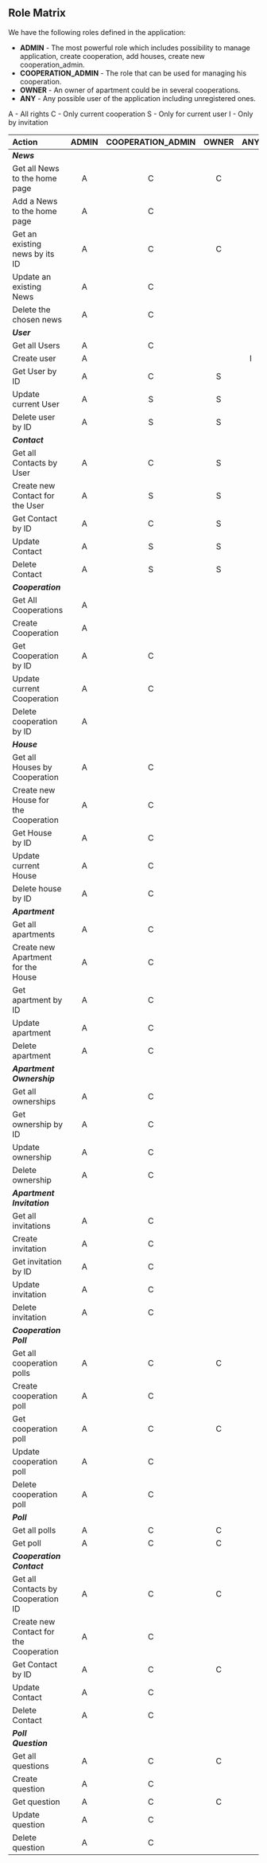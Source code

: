 ## Role Matrix
We have the following roles defined in the application:

- __ADMIN__ - The most powerful role which includes possibility to manage application, create cooperation, add houses, create new cooperation_admin.
- __COOPERATION_ADMIN__ - The role that can be used for managing his cooperation.
- __OWNER__ - An owner of apartment could be in several cooperations.
- __ANY__ - Any possible user of the application including unregistered ones.

A - All rights
C - Only current cooperation
S - Only for current user
I - Only by invitation

| Action                                 | ADMIN | COOPERATION_ADMIN | OWNER | ANY |
|:---------------------------------------|:-----:|:-----------------:|:-----:|:---:|
| *__News__*                             |       |                   |       |     |
| Get all News to the home page          | A     | C                 | C     |     |
| Add a News to the home page            | A     | C                 |       |     |
| Get an existing news by its ID         | A     | C                 | C     |     |
| Update an existing News                | A     | C                 |       |     |
| Delete the chosen news                 | A     | C                 |       |     |
| *__User__*                             |       |                   |       |     |
| Get all Users                          | A     | C                 |       |     |
| Create user                            | A     |                   |       | I   |
| Get User by ID                         | A     | C                 | S     |     |
| Update current User                    | A     | S                 | S     |     |
| Delete user by ID                      | A     | S                 | S     |     |
| *__Contact__*                          |       |                   |       |     |
| Get all Contacts by User               | A     | C                 | S     |     |
| Create new Contact for the User        | A     | S                 | S     |     |
| Get Contact by ID                      | A     | C                 | S     |     |
| Update Contact                         | A     | S                 | S     |     |
| Delete Contact                         | A     | S                 | S     |     |
| *__Cooperation__*                      |       |                   |       |     |
| Get All Cooperations                   | A     |                   |       |     |
| Create Cooperation                     | A     |                   |       |     |
| Get Cooperation by ID                  | A     | C                 |       |     |
| Update current Cooperation             | A     | C                 |       |     |
| Delete cooperation by ID               | A     |                   |       |     |
| *__House__*                            |       |                   |       |     |
| Get all Houses by Cooperation          | A     | C                 |       |     |
| Create new House for the Cooperation   | A     | C                 |       |     |
| Get House by ID                        | A     | C                 |       |     |
| Update current House                   | A     | C                 |       |     |
| Delete house by ID                     | A     | C                 |       |     |
| *__Apartment__*                        |       |                   |       |     |
| Get all apartments                     | A     | C                 |       |     |
| Create new Apartment for the House     | A     | C                 |       |     |
| Get apartment by ID                    | A     | C                 |       |     |
| Update apartment                       | A     | C                 |       |     |
| Delete apartment                       | A     | C                 |       |     |
| *__Apartment Ownership__*              |       |                   |       |     |
| Get all ownerships                     | A     | C                 |       |     |
| Get ownership by ID                    | A     | C                 |       |     |
| Update ownership                       | A     | C                 |       |     |
| Delete ownership                       | A     | C                 |       |     |
| *__Apartment Invitation__*             |       |                   |       |     |
| Get all invitations                    | A     | C                 |       |     |
| Create invitation                      | A     | C                 |       |     |
| Get invitation by ID                   | A     | C                 |       |     |
| Update invitation                      | A     | C                 |       |     |
| Delete invitation                      | A     | C                 |       |     |
| *__Cooperation Poll__*                 |       |                   |       |     |
| Get all cooperation polls              | A     | C                 | C     |     |
| Create cooperation poll                | A     | C                 |       |     |
| Get cooperation poll                   | A     | C                 | C     |     |
| Update cooperation poll                | A     | C                 |       |     |
| Delete cooperation poll                | A     | C                 |       |     |
| *__Poll__*                             |       |                   |       |     |
| Get all polls                          | A     | C                 | C     |     |
| Get poll                               | A     | C                 | C     |     |
| *__Cooperation Contact__*              |       |                   |       |     |
| Get all Contacts by Cooperation ID     | A     | C                 | C     |     |
| Create new Contact for the Cooperation | A     | C                 |       |     |
| Get Contact by ID                      | A     | C                 | C     |     |
| Update Contact                         | A     | C                 |       |     |
| Delete Contact                         | A     | C                 |       |     |
| *__Poll Question__*                    |       |                   |       |     |
| Get all questions                      | A     | C                 | C     |     |
| Create question                        | A     | C                 |       |     |
| Get question                           | A     | C                 | C     |     |
| Update question                        | A     | C                 |       |     |
| Delete question                        | A     | C                 |       |     |
